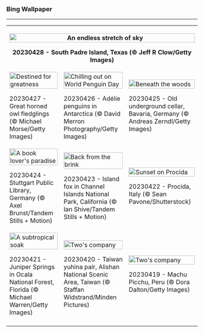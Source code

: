 <h3>
 Bing Wallpaper
</h3>
<hr/>
<table>
<tr>
<th colspan="3">


<img alt="An endless stretch of sky" src="https://www.bing.com/th?id=OHR.SouthPadre_EN-US8601972598_1920x1080.jpg&amp;rf=LaDigue_1920x1080.jpg&amp;pid=hp" width="100%"/><p>20230428 - South Padre Island, Texas (© Jeff R Clow/Getty Images)</p></th>
</tr>
<tr>
<td><img alt="Destined for greatness" src="https://www.bing.com/th?id=OHR.GHOAudubonDay_EN-US1034364185_1920x1080.jpg&amp;rf=LaDigue_1920x1080.jpg&amp;pid=hp" width="100%"/><p>20230427 - Great horned owl fledglings (© Michael Morse/Getty Images)</p></td>
<td><img alt="Chilling out on World Penguin Day" src="https://www.bing.com/th?id=OHR.AdelieWPD_EN-US5175747404_1920x1080.jpg&amp;rf=LaDigue_1920x1080.jpg&amp;pid=hp" width="100%"/><p>20230426 - Adélie penguins in Antarctica (© David Merron Photography/Getty Images)</p></td>
<td><img alt="Beneath the woods" src="https://www.bing.com/th?id=OHR.FranconianWineCellar_EN-US3287515626_1920x1080.jpg&amp;rf=LaDigue_1920x1080.jpg&amp;pid=hp" width="100%"/><p>20230425 - Old underground cellar, Bavaria, Germany (© Andreas Zerndl/Getty Images)</p></td>
</tr>
<tr>
<td><img alt="A book lover's paradise" src="https://www.bing.com/th?id=OHR.StuttgartPublicLibrary_EN-US3925069856_1920x1080.jpg&amp;rf=LaDigue_1920x1080.jpg&amp;pid=hp" width="100%"/><p>20230424 - Stuttgart Public Library, Germany (© Axel Brunst/Tandem Stills + Motion)</p></td>
<td><img alt="Back from the brink" src="https://www.bing.com/th?id=OHR.EarthDayFox_EN-US3922955169_1920x1080.jpg&amp;rf=LaDigue_1920x1080.jpg&amp;pid=hp" width="100%"/><p>20230423 - Island fox in Channel Islands National Park, California (© Ian Shive/Tandem Stills + Motion)</p></td>
<td><img alt="Sunset on Procida" src="https://www.bing.com/th?id=OHR.ProcidaItaly_EN-US6282924427_1920x1080.jpg&amp;rf=LaDigue_1920x1080.jpg&amp;pid=hp" width="100%"/><p>20230422 - Procida, Italy (© Sean Pavone/Shutterstock)</p></td>
</tr>
<tr>
<td><img alt="A subtropical soak" src="https://www.bing.com/th?id=OHR.OcalaNF_EN-US5881034085_1920x1080.jpg&amp;rf=LaDigue_1920x1080.jpg&amp;pid=hp" width="100%"/><p>20230421 - Juniper Springs in Ocala National Forest, Florida (© Michael Warren/Getty Images)</p></td>
<td><img alt="Two's company" src="https://www.bing.com/th?id=OHR.TaiwanYuhina_EN-US1768443431_1920x1080.jpg&amp;rf=LaDigue_1920x1080.jpg&amp;pid=hp" width="100%"/><p>20230420 - Taiwan yuhina pair, Alishan National Scenic Area, Taiwan (© Staffan Widstrand/Minden Pictures)</p></td>
<td><img alt="Two's company" src="https://www.bing.com/th?id=OHR.MPPUnesco_EN-US8204922969_1920x1080.jpg&amp;rf=LaDigue_1920x1080.jpg&amp;pid=hp" width="100%"/><p>20230419 - Machu Picchu, Peru (© Dora Dalton/Getty Images)</p></td>
</tr>
<tr><td></td><td></td><td></td></tr></table>